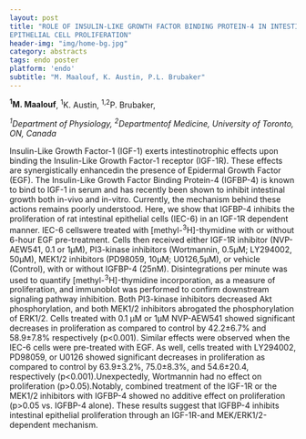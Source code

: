 ```yaml
---
layout: post
title: "ROLE OF INSULIN-LIKE GROWTH FACTOR BINDING PROTEIN-4 IN INTESTINAL
EPITHELIAL CELL PROLIFERATION"
header-img: "img/home-bg.jpg"
category: abstracts
tags: endo poster
platform: 'endo'
subtitle: "M. Maalouf, K. Austin, P.L. Brubaker"
---
```

__<sup>1</sup>M. Maalouf__, <sup>1</sup>K. Austin, <sup>1,2</sup>P. Brubaker,

_<sup>1</sup>Department of Physiology, <sup>2</sup>Departmentof Medicine, University of
Toronto, ON, Canada_

Insulin-Like Growth Factor-1 (IGF-1) exerts intestinotrophic effects
upon binding the Insulin-Like Growth Factor-1 receptor (IGF-1R). These
effects are synergistically enhancedin the presence of Epidermal Growth
Factor (EGF). The Insulin-Like Growth Factor Binding Protein-4 (IGFBP-4)
is known to bind to IGF-1 in serum and has recently been shown to
inhibit intestinal growth both in-vivo and in-vitro. Currently, the
mechanism behind these actions remains poorly understood. Here, we show
that IGFBP-4 inhibits the proliferation of rat intestinal epithelial
cells (IEC-6) in an IGF-1R dependent manner. IEC-6 cellswere treated
with \[methyl-<sup>3</sup>H\]-thymidine with or without 6-hour EGF pre-treatment.
Cells then received either IGF-1R inhibitor (NVP-AEW541, 0.1 or 1µM),
PI3-kinase inhibitors (Wortmannin, 0.5µM; LY294002, 50µM), MEK1/2
inhibitors (PD98059, 10µM; U0126,5µM), or vehicle (Control), with or
without IGFBP-4 (25nM). Disintegrations per minute was used to quantify
\[methyl-<sup>3</sup>H\]-thymidine incorporation, as a measure of proliferation,
and immunoblot was performed to confirm downstream signaling pathway
inhibition. Both PI3-kinase inhibitors decreased Akt phosphorylation,
and both MEK1/2 inhibitors abrogated the phosphorylation of ERK1/2.
Cells treated with 0.1 µM or 1µM NVP-AEW541 showed significant decreases
in proliferation as compared to control by 42.2±6.7% and 58.9±7.8%
respectively (p&lt;0.001). Similar effects were observed when the IEC-6
cells were pre-treated with EGF. As well, cells treated with LY294002,
PD98059, or U0126 showed significant decreases in proliferation as
compared to control by 63.9±3.2%, 75.0±8.3%, and 54.6±20.4, respectively
(p&lt;0.001).Unexpectedly, Wortmannin had no effect on proliferation
(p&gt;0.05).Notably, combined treatment of the IGF-1R or the MEK1/2
inhibitors with IGFBP-4 showed no additive effect on proliferation
(p&gt;0.05 vs. IGFBP-4 alone). These results suggest that IGFBP-4
inhibits intestinal epithelial proliferation through an IGF-1R-and
MEK/ERK1/2-dependent mechanism.
